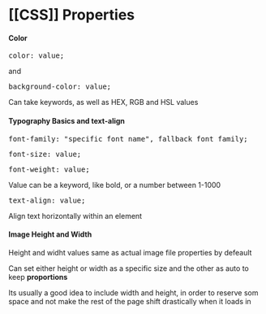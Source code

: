 # [[CSS]] Properties

#### Color
<pre>color: value; </pre>
and 
<pre>background-color: value;</pre>

Can take keywords, as well as HEX, RGB and HSL values

#### Typography Basics and text-align
<pre>font-family: "specific font name", fallback font family;</pre>
<pre>font-size: value;</pre>
<pre>font-weight: value;</pre>
Value can be a keyword, like bold, or a number between 1-1000
<pre>text-align: value;</pre>
Align text horizontally within an element

#### Image Height and Width
Height and widht values same as actual image file properties by defeault

Can set either height or width as a specific size and the other as auto to keep **proportions**

Its usually a good idea to include width and height, in order to reserve som space and not  make the rest of the page shift drastically when it loads in
